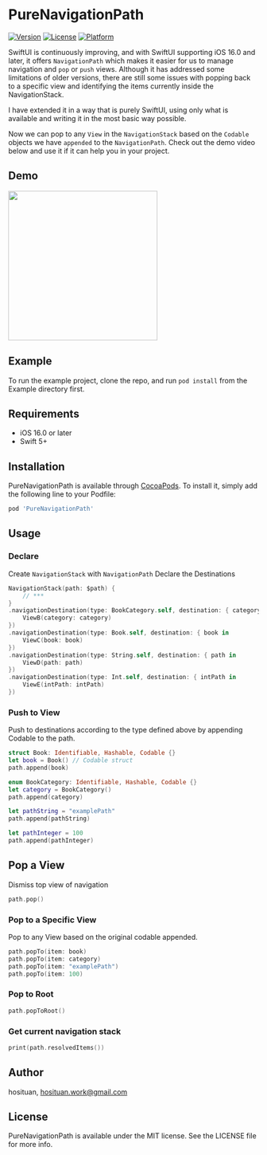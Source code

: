 # PureNavigationPath

[![Version](https://img.shields.io/cocoapods/v/PureNavigationPath.svg?style=flat)](https://cocoapods.org/pods/PureNavigationPath)
[![License](https://img.shields.io/cocoapods/l/PureNavigationPath.svg?style=flat)](https://cocoapods.org/pods/PureNavigationPath)
[![Platform](https://img.shields.io/cocoapods/p/PureNavigationPath.svg?style=flat)](https://cocoapods.org/pods/PureNavigationPath)

SwiftUI is continuously improving, and with SwiftUI supporting iOS 16.0 and later, it offers `NavigationPath` which makes it easier for us to manage navigation and `pop` or `push` views. Although it has addressed some limitations of older versions, there are still some issues with popping back to a specific view and identifying the items currently inside the NavigationStack.

I have extended it in a way that is purely SwiftUI, using only what is available and writing it in the most basic way possible.

Now we can pop to any `View` in the `NavigationStack` based on the `Codable` objects we have `appended` to the `NavigationPath`.
Check out the demo video below and use it if it can help you in your project.

## Demo
<img src="Demo.gif" width="300"/>

## Example

To run the example project, clone the repo, and run `pod install` from the Example directory first.

## Requirements
- iOS 16.0 or later
- Swift 5+

## Installation
PureNavigationPath is available through [CocoaPods](https://cocoapods.org). To install
it, simply add the following line to your Podfile:

```ruby
pod 'PureNavigationPath'
```
## Usage
### Declare
Create `NavigationStack` with `NavigationPath`
Declare the Destinations
```swift
NavigationStack(path: $path) {
    // ***
}
.navigationDestination(type: BookCategory.self, destination: { category in
    ViewB(category: category)
})
.navigationDestination(type: Book.self, destination: { book in
    ViewC(book: book)
})
.navigationDestination(type: String.self, destination: { path in
    ViewD(path: path)
})
.navigationDestination(type: Int.self, destination: { intPath in
    ViewE(intPath: intPath)
})
```
### Push to View
Push to destinations according to the type defined above by appending Codable to the path.
```swift
struct Book: Identifiable, Hashable, Codable {}
let book = Book() // Codable struct
path.append(book)

enum BookCategory: Identifiable, Hashable, Codable {}
let category = BookCategory() 
path.append(category)

let pathString = "examplePath"
path.append(pathString)

let pathInteger = 100
path.append(pathInteger)
```

## Pop a View
Dismiss top view of navigation
```swift
path.pop()
```

### Pop to a Specific View
Pop to any View based on the original codable appended.
```swift
path.popTo(item: book)
path.popTo(item: category)
path.popTo(item: "examplePath")
path.popTo(item: 100)
```

### Pop to Root
```swift
path.popToRoot()
```

### Get current navigation stack
```swift
print(path.resolvedItems())
```

## Author

hosituan, hosituan.work@gmail.com

## License

PureNavigationPath is available under the MIT license. See the LICENSE file for more info.
